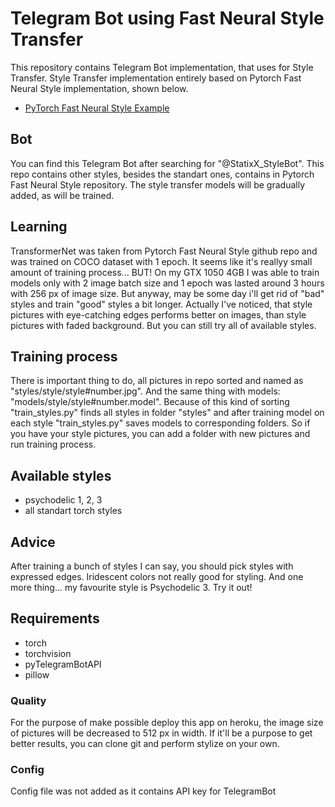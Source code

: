 # Telegram Bot using Fast Neural Style Transfer
This repository contains Telegram Bot implementation, that uses for Style Transfer. Style Transfer implementation entirely based on Pytorch Fast Neural Style implementation, shown below. 

- [PyTorch Fast Neural Style Example](https://github.com/pytorch/examples/tree/master/fast_neural_style)

## Bot
You can find this Telegram Bot after searching for "@StatixX_StyleBot".
This repo contains other styles, besides the standart ones, contains in Pytorch Fast Neural Style repository. The style transfer models will be gradually added, as will be trained.

## Learning
TransformerNet was taken from Pytorch Fast Neural Style github repo and was trained on COCO dataset with 1 epoch. It seems like it's reallyy small amount of training process... BUT! On my GTX 1050 4GB I was able to train models only with 2 image batch size and 1 epoch was lasted around 3 hours with 256 px of image size. 
But anyway, may be some day i'll get rid of "bad" styles and train "good" styles a bit longer.
Actually I've noticed, that style pictures with eye-catching edges performs better on images, than style pictures with faded background. But you can still try all of available styles.

## Training process
There is important thing to do, all pictures in repo sorted and named as "styles/style/style#number.jpg". And the same thing with models: "models/style/style#number.model". Because of this kind of sorting "train_styles.py" finds all styles in folder "styles" and after training model on each style "train_styles.py" saves models to corresponding folders. 
So if you have your style pictures, you can add a folder with new pictures and run training process.

## Available styles 
- psychodelic 1, 2, 3
- all standart torch styles

## Advice
After training a bunch of styles I can say, you should pick styles with expressed edges. Iridescent colors not really good for styling. And one more thing... my favourite style is Psychodelic 3. Try it out! 

## Requirements
- torch
- torchvision
- pyTelegramBotAPI
- pillow

### Quality
For the purpose of make possible deploy this app on heroku, the image size of pictures will be decreased to 512 px in width. If it'll be a purpose to get better results, you can clone git and perform stylize on your own.

### Config
Config file was not added as it contains API key for TelegramBot
